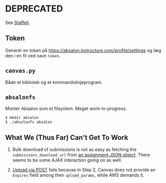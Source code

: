 # DEPRECATED

See [Staffeli](https://github.com/DIKU-EDU/Staffeli).

## Token

Generér en token på https://absalon.instructure.com/profile/settings og
læg den i en fil ved navn `token`.


## `canvas.py`

Både et bibliotek og et kommandolinjeprogram.


## `absalonfs`

Montér Absalon som et filsystem.  Meget work-in-progress.

```
$ mkdir absalon
$ ./absalonfs absalon
```

## What We (Thus Far) Can't Get To Work

1. Bulk download of submissions is not as easy as fetching the
`submissions_download_url` from [an assignment JSON
object](https://canvas.instructure.com/doc/api/assignments.html#Assignment).
There seems to be some AJAX interaction going on as well.

2. [Upload via
POST](https://canvas.instructure.com/doc/api/file.file_uploads.html#method.file_uploads.post)
fails because in Step 2, Canvas does not provide an `Expires` field among their
`upload_params`, while AWS demands it.
